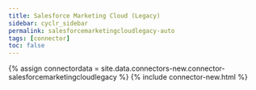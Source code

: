 ```yaml
---
title: Salesforce Marketing Cloud (Legacy)
sidebar: cyclr_sidebar
permalink: salesforcemarketingcloudlegacy-auto
tags: [connector]
toc: false
---
```

{% assign connectordata = site.data.connectors-new.connector-salesforcemarketingcloudlegacy %}
{% include connector-new.html %}	